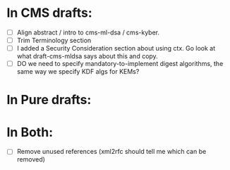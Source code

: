 # In CMS drafts:

- [ ] Align abstract / intro to cms-ml-dsa / cms-kyber.
- [ ] Trim Terminology section
- [ ] I added a Security Consideration section about using ctx. Go look at what draft-cms-mldsa says about this and copy.
- [ ] DO we need to specify mandatory-to-implement digest algorithms, the same way we specify KDF algs for KEMs?

# In Pure drafts:


# In Both:

- [ ] Remove unused references (xml2rfc should tell me which can be removed)